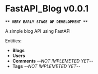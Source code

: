 # FastAPI_Blog v0.0.1

**`** VERY EARLY STAGE OF DEVELOPMENT **`**

A simple blog API using FastAPI

Entities:
* **Blogs**
* **Users**
* **Comments** --*NOT IMPLEMETED YET*--
* **Tags** --*NOT IMPLEMETED YET*--



